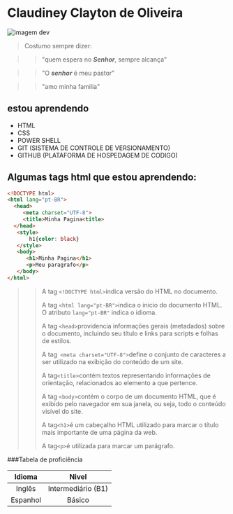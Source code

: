 
 # Claudiney Clayton de Oliveira
![imagem dev](https://img.freepik.com/vetores-gratis/desenvolvimento-web-engenharia-de-programador-e-site-de-codificacao-em-telas-de-interface-de-realidade-aumentada-desenvolvedor-de-projeto-engenheiro-de-programacao-de-software-ou-design-de-aplicativo-cartoon-illustration_107791-3863.jpg?size=626&ext=jpg&ga=GA1.1.1412446893.1704585600&semt=ais)
>Costumo sempre dizer:  

>>"quem espera no **_Senhor_**, sempre alcança"

>>"O **_senhor_** é meu pastor"

>>"amo minha familia"

## estou aprendendo 
 * HTML
 * CSS
 * POWER SHELL
 * GIT (SISTEMA DE CONTROLE DE VERSIONAMENTO)
 * GITHUB (PLATAFORMA DE HOSPEDAGEM DE CODIGO)
   
## Algumas tags html que estou aprendendo:
```html
<!DOCTYPE html>
<html lang="pt-BR">
  <head>
     <meta charset="UTF-8">
     <title>Minha Pagina<title>
  </head>
   <style>
       h1{color: black}
   </style>
   <body>
      <h1>Minha Pagina</h1>
      <p>Meu paragrafo</p>
   </body>
</html>


```
 
 >>A tag `<!DOCTYPE html>`indica versão do HTML no documento.
> >
 >>A tag `<html lang="pt-BR">`indica o inicio do documento HTML. O atributo `lang="pt-BR"` indica o idioma.
> >
 >>A tag `<head>`providencia informações gerais (metadados) sobre o documento, incluindo seu título e links para scripts e folhas de estilos.
> >
 >>A tag` <meta charset="UTF-8">`define o conjunto de caracteres a ser utilizado na exibição do conteúdo de um site. 
> >
 >>A tag`<title>`contém textos representando informações de orientação, relacionados ao elemento a que pertence. 
> >
 >>A tag `<body>`contém o corpo de um documento HTML, que é exibido pelo navegador em sua janela, ou seja, todo o conteúdo visível do site.
> >
 >>A tag`<h1>`é um cabeçalho HTML utilizado para marcar o título mais importante de uma página da web.
> >
 >>A tag`<p>`é utilizada para marcar um parágrafo. 

###Tabela de proficiência

Idioma  |  Nivel
:------:|:-------:
Inglês  |  Intermediário (B1)
Espanhol | Básico


<!--
**clarepe/clarepe** is a ✨ _special_ ✨ repository because its `README.md` (this file) appears on your GitHub profile.

Here are some ideas to get you started:

- 🔭 I’m currently working on front end no curso Ford<Enter> no senai Ipiranga sp
- 🌱 I’m currently learning com os outros alunos
- 👯 I’m looking to collaborate on ...
- 🤔 I’m looking for help with ...
- 💬 Ask me about ...
- 📫 How to reach me: ...
- 😄 Pronouns: ...
- ⚡ Fun fact: ...
-->

